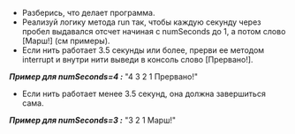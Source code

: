 - Разберись, что делает программа.
- Реализуй логику метода run так, чтобы каждую секунду через пробел
выдавался отсчет начиная с numSeconds до 1, а потом слово [Марш!] (см примеры).
- Если нить работает 3.5 секунды или более, прерви ее методом interrupt и внутри нити выведи в консоль слово [Прервано!].

**_Пример для numSeconds=4 :_**
"4 3 2 1 Прервано!"

- Если нить работает менее 3.5 секунд, она должна завершиться сама.

**_Пример для numSeconds=3 :_**
"3 2 1 Марш!"